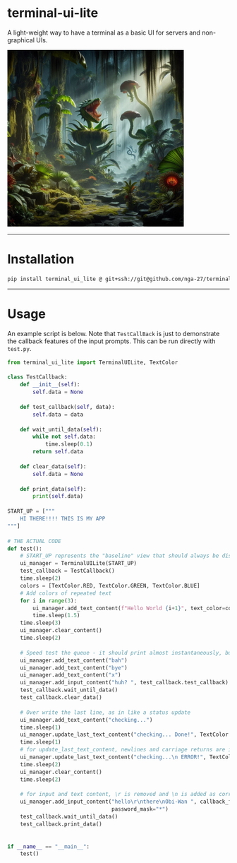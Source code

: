 # terminal-ui-lite
A light-weight way to have a terminal as a basic UI for servers and non-graphical UIs.

<img src="static/jungle_for_terminal.jpeg" alt="jungle out there" width=400 />

---

# Installation

```sh
pip install terminal_ui_lite @ git+ssh://git@github.com/nga-27/terminal-ui-lite.git@v0.2.0
```

---

# Usage

An example script is below. Note that `TestCallBack` is just to demonstrate the callback features of the input prompts. This can be run directly with `test.py`.

```python
from terminal_ui_lite import TerminalUILite, TextColor

class TestCallback:
    def __init__(self):
        self.data = None

    def test_callback(self, data):
        self.data = data

    def wait_until_data(self):
        while not self.data:
            time.sleep(0.1)
        return self.data
    
    def clear_data(self):
        self.data = None
    
    def print_data(self):
        print(self.data)

START_UP = ["""
    HI THERE!!!! THIS IS MY APP
"""]

# THE ACTUAL CODE
def test():
    # START_UP represents the "baseline" view that should always be displayed. (ASCII art is recommended)
    ui_manager = TerminalUILite(START_UP)
    test_callback = TestCallback()
    time.sleep(2)
    colors = [TextColor.RED, TextColor.GREEN, TextColor.BLUE]
    # Add colors of repeated text
    for i in range(3):
        ui_manager.add_text_content(f"Hello World {i+1}", text_color=colors[i])
        time.sleep(1.5)
    time.sleep(3)
    ui_manager.clear_content()
    time.sleep(2)

    # Speed test the queue - it should print almost instantaneously, but with a several 100ms delay
    ui_manager.add_text_content("bah")
    ui_manager.add_text_content("bye")
    ui_manager.add_text_content("x")
    ui_manager.add_input_content("huh? ", test_callback.test_callback)
    test_callback.wait_until_data()
    test_callback.clear_data()

    # Over write the last line, as in like a status update
    ui_manager.add_text_content("checking...")
    time.sleep(1)
    ui_manager.update_last_text_content("checking... Done!", TextColor.GREEN)
    time.sleep(1)
    # for update_last_text_content, newlines and carriage returns are ignored
    ui_manager.update_last_text_content("checking...\n ERROR!", TextColor.RED)
    time.sleep(2)
    ui_manager.clear_content()
    time.sleep(2)

    # for input and text content, \r is removed and \n is added as correct functionality
    ui_manager.add_input_content("hello\r\nthere\nObi-Wan ", callback_function=test_callback.test_callback,
                                 password_mask="*")
    test_callback.wait_until_data()
    test_callback.print_data()


if __name__ == "__main__":
    test()
```